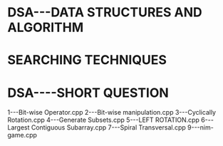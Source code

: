 # DSA---DATA STRUCTURES AND ALGORITHM
# SEARCHING TECHNIQUES
# DSA----SHORT QUESTION
1---Bit-wise Operator.cpp
2---Bit-wise manipulation.cpp
3---Cyclically Rotation.cpp
4---Generate Subsets.cpp
5---LEFT ROTATION.cpp
6---Largest Contiguous Subarray.cpp
7---Spiral Transversal.cpp
9---nim-game.cpp
